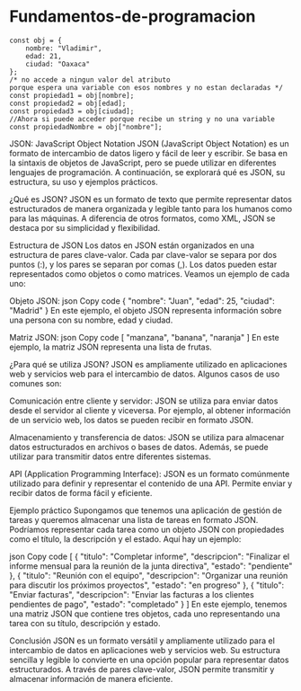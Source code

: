 # Fundamentos-de-programacion


```
const obj = {
    nombre: "Vladimir",
    edad: 21,
    ciudad: "Oaxaca"
};
/* no accede a ningun valor del atributo
porque espera una variable con esos nombres y no estan declaradas */
const propiedad1 = obj[nombre];
const propiedad2 = obj[edad];
const propiedad3 = obj[ciudad];
//Ahora si puede acceder porque recibe un string y no una variable
const propiedadNombre = obj["nombre"];
```
JSON: JavaScript Object Notation
JSON (JavaScript Object Notation) es un formato de intercambio de datos ligero y fácil de leer y escribir. Se basa en la sintaxis de objetos de JavaScript, pero se puede utilizar en diferentes lenguajes de programación. A continuación, se explorará qué es JSON, su estructura, su uso y ejemplos prácticos.

¿Qué es JSON?
JSON es un formato de texto que permite representar datos estructurados de manera organizada y legible tanto para los humanos como para las máquinas. A diferencia de otros formatos, como XML, JSON se destaca por su simplicidad y flexibilidad.

Estructura de JSON
Los datos en JSON están organizados en una estructura de pares clave-valor. Cada par clave-valor se separa por dos puntos (:), y los pares se separan por comas (,). Los datos pueden estar representados como objetos o como matrices. Veamos un ejemplo de cada uno:

Objeto JSON:
json
Copy code
{
  "nombre": "Juan",
  "edad": 25,
  "ciudad": "Madrid"
}
En este ejemplo, el objeto JSON representa información sobre una persona con su nombre, edad y ciudad.

Matriz JSON:
json
Copy code
[
  "manzana",
  "banana",
  "naranja"
]
En este ejemplo, la matriz JSON representa una lista de frutas.

¿Para qué se utiliza JSON?
JSON es ampliamente utilizado en aplicaciones web y servicios web para el intercambio de datos. Algunos casos de uso comunes son:

Comunicación entre cliente y servidor: JSON se utiliza para enviar datos desde el servidor al cliente y viceversa. Por ejemplo, al obtener información de un servicio web, los datos se pueden recibir en formato JSON.

Almacenamiento y transferencia de datos: JSON se utiliza para almacenar datos estructurados en archivos o bases de datos. Además, se puede utilizar para transmitir datos entre diferentes sistemas.

API (Application Programming Interface): JSON es un formato comúnmente utilizado para definir y representar el contenido de una API. Permite enviar y recibir datos de forma fácil y eficiente.

Ejemplo práctico
Supongamos que tenemos una aplicación de gestión de tareas y queremos almacenar una lista de tareas en formato JSON. Podríamos representar cada tarea como un objeto JSON con propiedades como el título, la descripción y el estado. Aquí hay un ejemplo:

json
Copy code
[
  {
    "titulo": "Completar informe",
    "descripcion": "Finalizar el informe mensual para la reunión de la junta directiva",
    "estado": "pendiente"
  },
  {
    "titulo": "Reunión con el equipo",
    "descripcion": "Organizar una reunión para discutir los próximos proyectos",
    "estado": "en progreso"
  },
  {
    "titulo": "Enviar facturas",
    "descripcion": "Enviar las facturas a los clientes pendientes de pago",
    "estado": "completado"
  }
]
En este ejemplo, tenemos una matriz JSON que contiene tres objetos, cada uno representando una tarea con su título, descripción y estado.

Conclusión
JSON es un formato versátil y ampliamente utilizado para el intercambio de datos en aplicaciones web y servicios web. Su estructura sencilla y legible lo convierte en una opción popular para representar datos estructurados. A través de pares clave-valor, JSON permite transmitir y almacenar información de manera eficiente.
